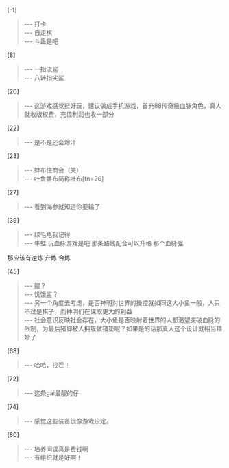 
[-1] 
>--- 打卡<br>
>--- 自走棋<br>
>--- 斗蛊是吧<br>

[8] 
>--- 一指流鲨<br>
>--- 八转指尖鲨<br>

[20] 
>--- 这游戏感觉挺好玩，建议做成手机游戏，首充88传奇级血脉角色，真人就收版权费，充值利润也收一部分<br>

[22] 
>--- 是不是还会爆汁<br>

[23] 
>--- 蚌布住商会（笑）<br>
>--- 吐鲁番布简称吐布[fn=26]<br>

[27] 
>--- 看到海参就知道你要输了<br>

[39] 
>--- 绿毛龟我记得<br>
>--- 牛蛙
玩血脉游戏是吧
那条路线配合可以升格
那个血脉强

那应该有逆炼   升炼   合炼<br>

[45] 
>--- 鲲？<br>
>--- 饥饿鲨？<br>
>--- 另一个角度去考虑，是否神明对世界的操控就如同这大小鱼一般，人只不过是棋子，而神明们在谋取更大的利益<br>
>--- 社会意识反映社会存在，大小鱼是否映射着世界的人都渴望突破血脉的限制，为最后猪脚被人拥簇做铺垫呢？如果是的话那真人这个设计就相当精妙了<br>

[68] 
>--- 哈哈，找茬！<br>

[72] 
>--- 这条gai最靓的仔<br>

[74] 
>--- 感觉这些装备很像游戏设定。<br>

[80] 
>--- 培养间谍真是费钱啊<br>
>--- 有组织就是好啊！<br>
